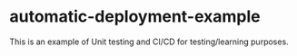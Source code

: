 # automatic-deployment-example

This is an example of Unit testing and CI/CD for testing/learning purposes.